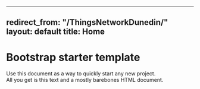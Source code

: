    ---

redirect_from: "/ThingsNetworkDunedin/"
layout: default
title: Home
---

<div class="container">
    <div class="starter-template">
        <h1>Bootstrap starter template</h1>
        <p class="lead">Use this document as a way to quickly start any new project.<br> All you get is this text and a mostly barebones HTML document.</p>
      </div>

</div><!-- /.container -->


</html>
